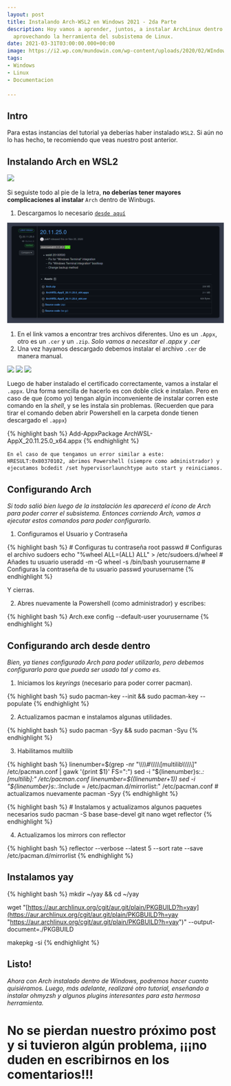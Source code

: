 ```yaml
---
layout: post
title: Instalando Arch-WSL2 en Windows 2021 - 2da Parte
description: Hoy vamos a aprender, juntos, a instalar ArchLinux dentro de Windows,
  aprovechando la herramienta del subsistema de Linux.
date: 2021-03-31T03:00:00.000+00:00
image: https://i2.wp.com/mundowin.com/wp-content/uploads/2020/02/WIndows-Linux.png?w=832&ssl=1
tags:
- Windows
- Linux
- Documentacion

---
```

## Intro

Para estas instancias del tutorial ya deberías haber instalado `WSL2`. Si aún no lo has hecho, te recomiendo que veas nuestro post anterior.

## Instalando Arch en WSL2

![](https://raw.githubusercontent.com/wiki/yuk7/wsldl/img/Arch_Alpine_Ubuntu.png)

Si seguiste todo al pie de la letra, **no deberías tener mayores complicaciones al instalar** `Arch` dentro de Winbugs.

1. Descargamos lo necesario [`desde aquí`](https://github.com/yuk7/ArchWSL/releases/latest)

![](/images/posts/release.png)

1. En el link vamos a encontrar tres archivos diferentes. Uno es un `.Appx`, otro es un `.cer` y un `.zip`. _Solo vamos a necesitar el .appx y .cer_
2. Una vez hayamos descargado debemos instalar el archivo `.cer` de manera manual.

<div class="gallery-box">
<div class="gallery">
<img src="https://wsldl-pg.github.io/ArchW-docs/img/cert/1.install.png">
<img src="https://wsldl-pg.github.io/ArchW-docs/img/cert/2.to-localmachine.png">
<img src="https://wsldl-pg.github.io/ArchW-docs/img/cert/4.to-trustedpeople.png">
</div>
</div>

Luego de haber instalado el certificado correctamente, vamos a instalar el `.appx`. Una forma sencilla de hacerlo es con doble click e instalan. Pero en caso de que (como yo) tengan algún inconveniente de instalar corren este comando en la _shell_, y se les instala sin problemas. (Recuerden que para tirar el comando deben abrir Powershell en la carpeta donde tienen descargado el `.appx`)

{% highlight bash %}
Add-AppxPackage ArchWSL-AppX_20.11.25.0_x64.appx
{% endhighlight %}

    En el caso de que tengamos un error similar a este: HRESULT:0x80370102, abrimos Powershell (siempre como administrador) y ejecutamos bcdedit /set hypervisorlaunchtype auto start y reiniciamos.

## Configurando Arch

_Si todo salió bien luego de la instalación les aparecerá el ícono de Arch para poder correr el subsistema. Entonces corriendo Arch, vamos a ejecutar estos comandos para poder configurarlo._

1. Configuramos el Usuario y Contraseña

{% highlight bash %}
\# Configuras tu contraseña root
passwd
\# Configuras el archivo sudoers
echo "%wheel ALL=(ALL) ALL" > /etc/sudoers.d/wheel
\# Añades tu usuario
useradd -m -G wheel -s /bin/bash yourusername
\# Configuras la contraseña de tu usuario
passwd yourusername
{% endhighlight %}

Y cierras.

2. Abres nuevamente la Powershell (como administrador) y escribes:

{% highlight bash %}
Arch.exe config --default-user yourusername
{% endhighlight %}

## Configurando arch desde dentro

_Bien, ya tienes configurado Arch para poder utilizarlo, pero debemos configurarlo para que pueda ser usado tal y como es._

1. Iniciamos los _keyrings_ (necesario para poder correr pacman).

{% highlight bash %}
sudo pacman-key --init && sudo pacman-key --populate
{% endhighlight %}

2. Actualizamos pacman e instalamos algunas utilidades.

{% highlight bash %}
sudo pacman -Syy && sudo pacman -Syu
{% endhighlight %}

3. Habilitamos multilib

{% highlight bash %}
linenumber=$(grep -nr "\\\\#\\\\\[multilib\\\\\]" /etc/pacman.conf | gawk '{print $1}' FS=":")
sed -i "${linenumber}s:.*:\[multilib\]:" /etc/pacman.conf
linenumber=$((linenumber+1))
sed -i "${linenumber}s:.*:Include = /etc/pacman.d/mirrorlist:" /etc/pacman.conf
\# actualizamos nuevamente
pacman -Syy
{% endhighlight %}

{% highlight bash %}
\# Instalamos y actualizamos algunos paquetes necesarios
sudo pacman -S base base-devel git nano wget reflector
{% endhighlight %}

4. Actualizamos los mirrors con reflector

{% highlight bash %}
reflector --verbose --latest 5 --sort rate --save /etc/pacman.d/mirrorlist
{% endhighlight %}

## Instalamos yay

{% highlight bash %}
mkdir \~/yay && cd \~/yay

wget "[https://aur.archlinux.org/cgit/aur.git/plain/PKGBUILD?h=yay](https://aur.archlinux.org/cgit/aur.git/plain/PKGBUILD?h=yay "https://aur.archlinux.org/cgit/aur.git/plain/PKGBUILD?h=yay")" --output-document=./PKGBUILD

makepkg -si
{% endhighlight %}

## Listo!

_Ahora con Arch instalado dentro de Windows, podremos hacer cuanto quisiéramos. Luego, más adelante, realizaré otro tutorial, enseñando a instalar ohmyzsh y algunos plugins interesantes para esta hermosa herramienta._

# No se pierdan nuestro próximo post y si tuvieron algún problema, ¡¡¡no duden en escribirnos en los comentarios!!!
